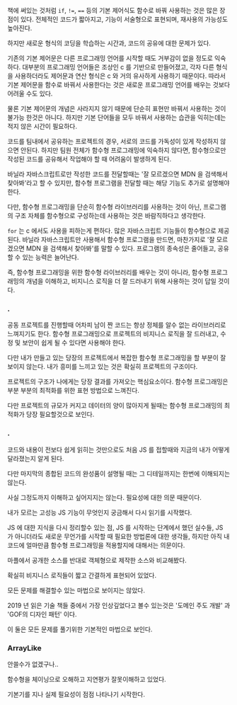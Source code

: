 책에 써있는 것처럼 `if`, `!=`, `==` 등의 기본 제어식도 함수로 바꿔 사용하는 것은 많은 장점이 있다.
전체적인 코드가 짧아지고, 기능이 서술형으로 표현되며, 재사용의 가능성도 높아진다.

하지만 새로운 형식의 코딩을 학습하는 시간과, 코드의 공유에 대한 문제가 있다.

기존의 기본 제어문은 다른 프로그래밍 언어를 시작할 때도 거부감이 없을 정도로 익숙하다.
대부분의 프로그래밍 언어들은 조상인 c 를 기반으로 만들어졌고,
각자 다른 형식을 사용하더라도 제어문과 연산 형식은 c 와 거의 유사하게 사용하기 때문이다.
따라서 기본 제어문을 함수로 바꿔서 사용한다는 것은 새로운 프로그래밍 언어를 배우는 것보다 어려울 수도 있다.

물론 기본 제어문의 개념은 사라지지 않기 때문에 단순히 표현만 바꿔서 사용하는 것이 불가능 한것은 아니다.
하지만 기본 단어들을 모두 바꿔서 사용하는 습관을 익히는데는 적지 않은 시간이 필요하다.

코드를 팀내에서 공유하는 프로젝트의 경우,
서로의 코드를 가독성이 있게 작성하지 않으면 안된다.
하지만 팀원 전체가 함수형 프로그래밍에 익숙하지 않다면,
함수형으로만 작성된 코드를 공유해서 작업해야 할 때 어려움이 발생하게 된다.

바닐라 자바스크립트로만 작성한 코드를 전달할때는
'잘 모르겠으면 MDN 을 검색해서 찾아봐'라고 할 수 있지만,
함수형 프로그램을 전달할 때는 해당 기능도 추가로 설명해야 한다.

다만, 함수형 프로그래밍을 단순히 함수형 라이브러리를 사용하는 것이 아닌,
프로그램의 구조 자체를 함수형으로 구성하는데 사용하는 것은 바람직하다고 생각한다.

`for` 는 c 에서도 사용을 피하는게 편하다.
많은 자바스크립트 기능들이 함수형으로 제공된다.
바닐라 자바스크립트만 사용해서 함수형 프로그램을 만드면,
마찬가지로 '잘 모르겠으면 MDN 을 검색해서 찾아봐'를 말할 수 있다.
프로그램의 종속성은 줄어들고, 공유할 수 있는 능력은 늘어난다.

즉, 함수형 프로그래밍을 위한 함수형 라이브러리를 배우는 것이 아니라,
함수형 프로그래밍의 개념을 이해하고, 비지니스 로직을 더 잘 드러내기 위해 사용하는 것이 답일 것이다.

### .
공동 프로젝트를 진행할때 어차피 남이 짠 코드는 항상 정체를 알수 없는 라이브러리로 느껴지기도 한다.
함수형 프로그래밍으로 프로젝트의 비지니스 로직을 잘 드러내고, 수정 및 보안이 쉽게 될 수 있다면 사용해야 한다.

다만 내가 만들고 있는 당장의 프로젝트에서 복잡한 함수형 프로그래밍을 할 부분이 잘 보이지 않는다.
내가 흥미를 느끼고 있는 것은 확실히 프로젝트의 구조이다.

프로젝트의 구조가 나에게는 당장 결과를 가져오는 핵심요소이다.
함수형 프로그래밍은 부분 부분의 최적화를 위한 표현 방법으로 느껴진다.

다만 프로젝트의 규모가 커지고 데이터의 양이 많아지게 될때는 함수형 프로그래밍의 최적화가 당장 필요할것으로 보인다.

### .
코드와 내용이 전보다 쉽게 읽히는 것만으로도 처음 JS 를 접할때와 지금의 내가 어떻게 달라졌는지 알게 된다.

다만 마지막의 종합된 코드의 완성품이 설명될 때는 그 디테일까지는 한번에 이해되지는 않는다.

사실 그정도까지 이해하고 싶어지지는 않는다.
필요성에 대한 의문 때문이다.

내가 모르는 고성능 JS 기능이 무엇인지 궁금해서 다시 읽기를 시작했다.

JS 에 대한 지식을 다시 정리할수 있는 점, JS 를 시작하는 단계에서 했던 실수들, JS 가 아니더라도 새로운 무언가를 시작할 때 필요한 방법론에 대한 생각들,
하지만 아직 내 코드에 얼마만큼 함수형 프로그래밍을 적용할지에 대해서는 의문이다.

마플에서 공개한 소스를 반대로 객체형으로 제작한 소스와 비교해봤다.

확실히 비지니스 로직들이 짧고 간결하게 표현되어 있었다.

모든 문제를 해결할수 있는 마법으로 보이지는 않았다.

2019 년 읽은 기술 책들 중에서 가장 인상깊었다고 볼수 있는것은 '도메인 주도 개발' 과 'GOF의 디자인 패턴' 이다.

이 둘은 모든 문제를 풀기위한 기본적인 마법으로 보인다.

### ArrayLike
안쓸수가 없겠구나..

함수형을 체이닝으로 오해하고 지연평가 잘못이해하고 있었다.

기본기를 지나 실제 필요성이 점점 나타나기 시작한다.
